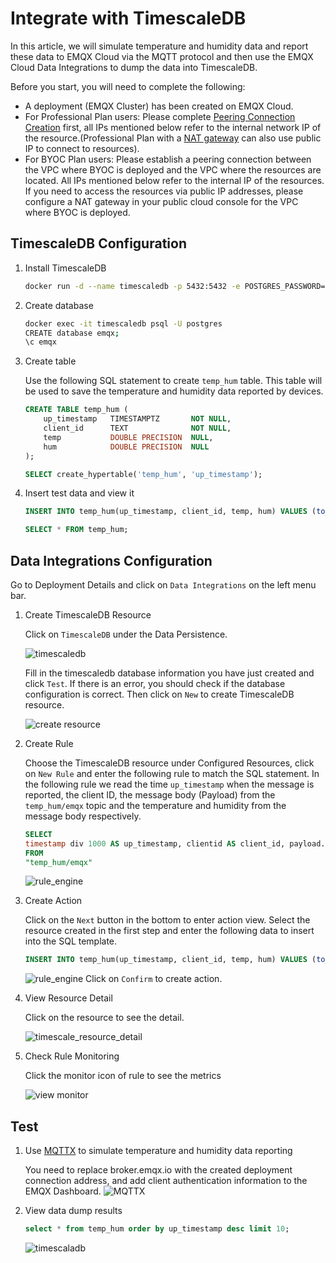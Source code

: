 # Integrate with TimescaleDB

In this article, we will simulate temperature and humidity data and report these data to EMQX Cloud via the MQTT protocol and then use the EMQX Cloud Data Integrations to dump the data into TimescaleDB.

Before you start, you will need to complete the following:

- A deployment (EMQX Cluster) has been created on EMQX Cloud.
- For Professional Plan users: Please complete [Peering Connection Creation](../deployments/vpc_peering.md) first, all IPs mentioned below refer to the internal network IP of the resource.(Professional Plan with a [NAT gateway](../vas/nat-gateway.md) can also use public IP to connect to resources).
- For BYOC Plan users: Please establish a peering connection between the VPC where BYOC is deployed and the VPC where the resources are located. All IPs mentioned below refer to the internal IP of the resources. If you need to access the resources via public IP addresses, please configure a NAT gateway in your public cloud console for the VPC where BYOC is deployed.

## TimescaleDB Configuration

1. Install TimescaleDB
   ```bash
   docker run -d --name timescaledb -p 5432:5432 -e POSTGRES_PASSWORD=password timescale/timescaledb:1.7.4-pg12
   ```

2. Create database
   ```bash
   docker exec -it timescaledb psql -U postgres
   CREATE database emqx;
   \c emqx
   ```

3. Create table

   Use the following SQL statement to create `temp_hum` table. This table will be used to save the temperature and humidity data reported by devices.
   ```sql
   CREATE TABLE temp_hum (
       up_timestamp   TIMESTAMPTZ       NOT NULL,
       client_id      TEXT              NOT NULL,
       temp           DOUBLE PRECISION  NULL,
       hum            DOUBLE PRECISION  NULL
   );

   SELECT create_hypertable('temp_hum', 'up_timestamp');
   ```

4. Insert test data and view it
   ```sql
   INSERT INTO temp_hum(up_timestamp, client_id, temp, hum) VALUES (to_timestamp(1603963414), 'temp_hum-001', 19.1, 55);
   
   SELECT * FROM temp_hum;
   ```

## Data Integrations Configuration

Go to Deployment Details and click on `Data Integrations` on the left menu bar.

1. Create TimescaleDB Resource
   
   Click on `TimescaleDB` under the Data Persistence.

   ![timescaledb](./_assets/timescaledb.png)

   Fill in the timescaledb database information you have just created and click `Test`. If there is an error, you should check if the database configuration is correct. Then click on `New` to create TimescaleDB resource.

   ![create resource](./_assets/timescaledb_create_resource.png)

2. Create Rule

   Choose the TimescaleDB resource under Configured Resources, click on `New Rule` and enter the following rule to match the SQL statement. In the following rule we read the time `up_timestamp` when the message is reported, the client ID, the message body (Payload) from the `temp_hum/emqx` topic and the temperature and humidity from the message body respectively.

   ```sql
   SELECT 
   timestamp div 1000 AS up_timestamp, clientid AS client_id, payload.temp AS temp, payload.hum AS hum
   FROM
   "temp_hum/emqx"
   ```
   ![rule_engine](./_assets/timescaledb_new_rule.png)

3. Create Action

   Click on the `Next` button in the bottom to enter action view. Select the resource created in the first step and enter the following data to insert into the SQL template.

   ```sql
   INSERT INTO temp_hum(up_timestamp, client_id, temp, hum) VALUES (to_timestamp(${up_timestamp}), ${client_id}, ${temp}, ${hum})
   ```
   ![rule_engine](./_assets/timescaledb_new_action.png)
   Click on `Confirm` to create action.

4. View Resource Detail

   Click on the resource to see the detail.

   ![timescale_resource_detail](./_assets/timescaledb_resource_detail.png)


5. Check Rule Monitoring

   Click the monitor icon of rule to see the metrics

   ![view monitor](./_assets/timescaledb_monitor.png)

## Test

1. Use [MQTTX](https://mqttx.app/) to simulate temperature and humidity data reporting

   You need to replace broker.emqx.io with the created deployment connection address, and add client authentication information to the EMQX Dashboard.
   ![MQTTX](./_assets/mqttx_publish.png)

2. View data dump results

   ```sql
   select * from temp_hum order by up_timestamp desc limit 10;
   ```
   ![timescaladb](./_assets/timescaledb_query_result.png)
